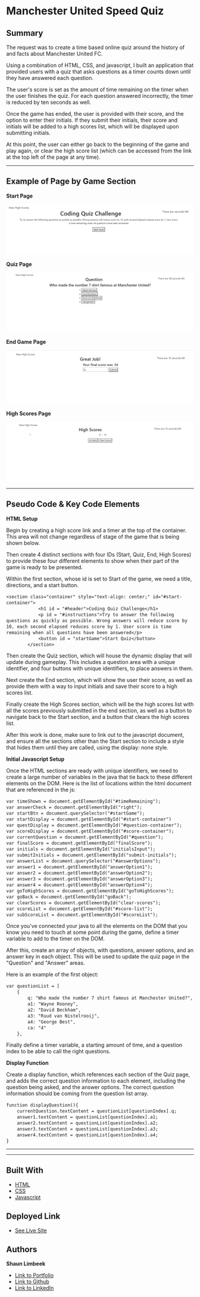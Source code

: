 # Manchester United Speed Quiz

## Summary
The request was to create a time based online quiz around the history of and facts about Manchester United FC.

Using a combination of HTML, CSS, and javascript, I built an application that provided users with a quiz that asks questions as a timer counts down until they have answered each question. 

The user's score is set as the amount of time remaining on the timer when the user finishes the quiz. For each question answered incorrectly, the timer is reduced by ten seconds as well.

Once the game has ended, the user is provided with their score, and the option to enter their initials. If they submit their initials, their score and initials will be added to a high scores list, which will be displayed upon submitting initials.

At this point, the user can either go back to the beginning of the game and play again, or clear the high score list (which can be accessed from the link at the top left of the page at any time).

<hr>

## Example of Page by Game Section

**Start Page**

![Picture of Start Page](./Assets/pic-of-start.png)

**Quiz Page**

![Picture of Quiz Page](./Assets/pic-of-site.png)

**End Game Page**

![Picture of End Game Page](./Assets/pic-of-end.png)

**High Scores Page**

![Picture of High Scores Page](./Assets/pic-of-scores.png)
<hr>

## Pseudo Code & Key Code Elements

**HTML Setup**

Begin by creating a high score link and a timer at the top of the container. This area will not change regardless of stage of the game that is being shown below.

Then create 4 distinct sections with four IDs (Start, Quiz, End, High Scores) to provide these four different elements to show when their part of the game is ready to be presented.

Within the first section, whose id is set to Start of the game, we need a title, directions, and a start button.
```
<section class="container" style="text-align: center;" id="#start-container">
            <h1 id = "#header">Coding Quiz Challenge</h1>
            <p id = "#instructions">Try to answer the following questions as quickly as possible. Wrong answers will reduce score by 10, each second elapsed reduces score by 1. User score is time remaining when all questions have been answered</p>
            <button id = "startGame">Start Quiz</button>
        </section>
```

Then create the Quiz section, which will house the dynamic display that will update during gameplay. This includes a question area with a unique identifier, and four buttons with unique identifiers, to place answers in them.

Next create the End section, which will show the user their score, as well as provide them with a way to input initials and save their score to a high scores list.

Finally create the High Scores section, which will be the high scores list with all the scores previously submitted in the end section, as well as a button to navigate back to the Start section, and a button that clears the high scores list.

After this work is done, make sure to link out to the javascript document, and ensure all the sections other than the Start section to include a style that hides them until they are called, using the display: none style.

**Initial Javascript Setup**

Once the HTML sections are ready with unique identifiers, we need to create a large number of variables in the java that tie back to these different elements on the DOM. Here is the list of locations within the html document that are referenced in the js:
```
var timeShown = document.getElementById("#timeRemaining");
var answerCheck = document.getElementById("right");
var startBtn = document.querySelector("#startGame");
var startDisplay = document.getElementById("#start-container")
var questDisplay = document.getElementById("#question-container");
var scoreDisplay = document.getElementById("#score-container");
var currentQuestion = document.getElementById("#question");
var finalScore = document.getElementById("finalScore");
var initials = document.getElementById("initialsInput");
var submitInitials = document.getElementById("submit-initials");
var answerList = document.querySelector("#answerOptions");
var answer1 = document.getElementById("answerOption1");
var answer2 = document.getElementById("answerOption2");
var answer3 = document.getElementById("answerOption3");
var answer4 = document.getElementById("answerOption4");
var goToHighScores = document.getElementById("goToHighScores");
var goBack = document.getElementById("goBack");
var clearScores = document.getElementById("clear-scores");
var scoreList = document.getElementById("#score-list");
var subScoreList = document.getElementById("#scoreList");
```
Once you've connected your java to all the elements on the DOM that you know you need to touch at some point during the game, define a timer variable to add to the timer on the DOM.

After this, create an array of objects, with questions, answer options, and an answer key in each object. This will be used to update the quiz page in the "Question" and "Answer" areas.

Here is an example of the first object:
```
var questionList = [
    {
        q: "Who made the number 7 shirt famous at Manchester United?",
        a1: "Wayne Rooney",
        a2: "David Beckham",
        a3: "Ruud van Nistelrooij",
        a4: "George Best",
        ca: "4"
    },
```
Finally define a timer variable, a starting amount of time, and a question index to be able to call the right questions.

**Display Function**

Create a display function, which references each section of the Quiz page, and adds the correct question information to each element, including the question being asked, and the answer options.  The correct question information should be coming from the question list array.

```
function displayQuestion(){
    currentQuestion.textContent = questionList[questionIndex].q;
    answer1.textContent = questionList[questionIndex].a1;
    answer2.textContent = questionList[questionIndex].a2;
    answer3.textContent = questionList[questionIndex].a3;
    answer4.textContent = questionList[questionIndex].a4;
}
```

****


<hr>

## Built With

* [HTML](https://developer.mozilla.org/en-US/docs/Web/HTML)
* [CSS](https://developer.mozilla.org/en-US/docs/Web/CSS)
* [Javascript](https://developer.mozilla.org/en-us/docs/web/javascript)

## Deployed Link

* [See Live Site](https://slimbeek6.github.io/speed_quiz_SML/)


## Authors

**Shaun Limbeek** 
- [Link to Portfolio](https://slimbeek6.github.io/SML_Portfolio/index.html)
- [Link to Github](https://github.com/slimbeek6/)
- [Link to LinkedIn](https://www.linkedin.com/in/shaun-limbeek/)